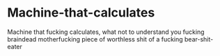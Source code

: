# Machine-that-calculates
Machine that fucking calculates, what not to understand you fucking braindead motherfucking piece of worthless shit of a fucking bear-shit-eater
